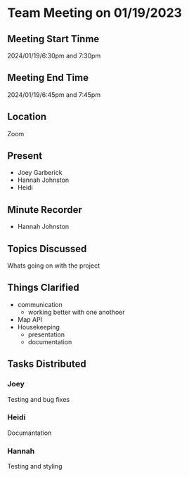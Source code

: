 # Team Meeting on 01/19/2023
## Meeting Start Tinme
2024/01/19/6:30pm and 7:30pm
## Meeting End Time
2024/01/19/6:45pm and 7:45pm
## Location
Zoom
## Present
- Joey Garberick
- Hannah Johnston
- Heidi
## Minute Recorder
- Hannah Johnston
## Topics Discussed 
Whats going on with the project
## Things Clarified
- communication
    - working better with one anothoer
- Map API
- Housekeeping
    - presentation 
    - documentation

## Tasks Distributed
### Joey
Testing and bug fixes
### Heidi
Documantation
### Hannah
Testing and styling




